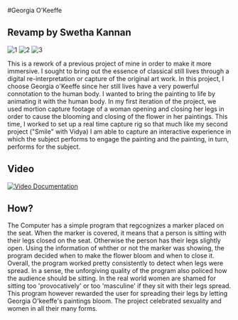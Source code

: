 #Georgia O'Keeffe
## Revamp by Swetha Kannan

![1](https://cloud.githubusercontent.com/assets/11639631/11671827/f41327c8-9dd8-11e5-9881-09fd890393f7.gif)
![2](https://cloud.githubusercontent.com/assets/11639631/11675370/46bbaea0-9df7-11e5-8fef-80c3d99655e4.gif)
![3](https://cloud.githubusercontent.com/assets/11639631/11675363/3a160ed4-9df7-11e5-937a-428d6cd1673f.gif)

This is a rework of a previous project of mine in order to make it more immersive.
I sought to bring out the essence of classical still lives through a digital re-interpretation or capture of the original art work. In this project, I choose Georgia o'Keeffe since her still lives have a very powerful connotation to the human body. I wanted to bring the painting to life by animating it with the human body. In my first iteration of the project, we used mortion capture footage of a woman opening and closing her legs in order to cause the blooming and closing of the flower in her paintings. This time, I worked to set up a real time capture rig so that much like my second project ("Smile" with Vidya) I am able to capture an interactive experience in which the subject performs to engage the painting and the painting, in turn, performs for the subject. 

## Video
[![Video Documentation](https://cloud.githubusercontent.com/assets/11639631/11687631/c502a29c-9e55-11e5-81cf-c7f3b4957de0.png)](https://youtu.be/NJJOXvRHkA8)

## How?
The Computer has a simple program that regcognizes a marker placed on the seat. When the marker is covered, it means that a person is sitting with their legs closed on the seat. Otherwise the person has their legs slightly open. Using the information of whther or not the marker was showing, the program decided when to make the flower bloom and when to close it. Overall, the program worked pretty consistently to detect when legs were spread. In a sense, the unforgiving quality of the program also policed how the audience should be sitting. In the real world women are shamed for sitting too 'provocatively' or too 'masculine' if they sit with their legs spread. This program however rewarded the user for spreading their legs by letting Georgia O'keeffe's paintings bloom. The project celebrated sexuality and women in all their many forms. 
